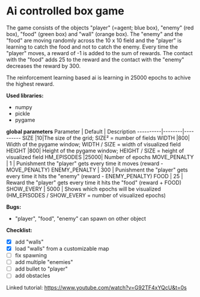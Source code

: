 # Ai controlled box game

The game consists of the objects "player" (=agent; blue box), "enemy" (red box), "food" (green box) and "wall" (orange box). The "enemy" and the "food" are moving randomly
across the 10 x 10 field and the "player" is learning to catch the food and not to catch the enemy. Every time the "player" moves, a reward of -1 is added to the 
sum of rewards. The contact with the "food" adds 25 to the reward and the contact with the "enemy" decreases the reward by 300. 

The reinforcement learning based ai is learning in 25000 epochs to achive the highest reward.

**Used libraries:**
- numpy
- pickle
- pygame

**global parameters**
Parameter | Default | Description
----------|--------|----------
SIZE |10|The size of the grid; SIZE² = number of fields
WIDTH |800| Width of the pygame window; WIDTH / SIZE = width of visualized field
HEIGHT |800| Height of the pygame window; HEIGHT / SIZE = height of visualized field
HM_EPISODES |25000| Number of epochs
MOVE_PENALTY | 1 | Punishment the "player" gets every time it moves (reward - MOVE_PENALTY)
ENEMY_PENALTY | 300 | Punishment the "player" gets every time it hits the "enemy" (reward - ENEMY_PENALTY)
FOOD | 25 | Reward the "player" gets every time it hits the "food" (reward + FOOD)
SHOW_EVERY | 5000 | Shows which epochs will be visualized (HM_EPISODES / SHOW_EVERY = number of visualized epochs)

**Bugs:**
- "player", "food", "enemy" can spawn on other object

**Checklist:**
- [x] add "walls"
- [x] load "walls" from a customizable map 
- [ ] fix spawning
- [ ] add multiple "enemies"
- [ ] add bullet to "player"
- [ ] add obstacles

Linked tutorial:
https://www.youtube.com/watch?v=G92TF4xYQcU&t=0s
